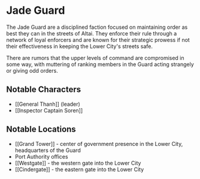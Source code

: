# Jade Guard

The Jade Guard are a disciplined faction focused on maintaining order as best they can in the streets of Altai. They enforce their rule through a network of loyal enforcers and are known for their strategic prowess if not their effectiveness in keeping the Lower City's streets safe.

There are rumors that the upper levels of command are compromised in some way, with muttering of ranking members in the Guard acting strangely or giving odd orders.

## Notable Characters

- [[General Thanh]] (leader)
- [[Inspector Captain Soren]]

## Notable Locations

- [[Grand Tower]] - center of government presence in the Lower City, headquarters of the Guard
- Port Authority offices
- [[Westgate]] - the western gate into the Lower City
- [[Cindergate]] - the eastern gate into the Lower City